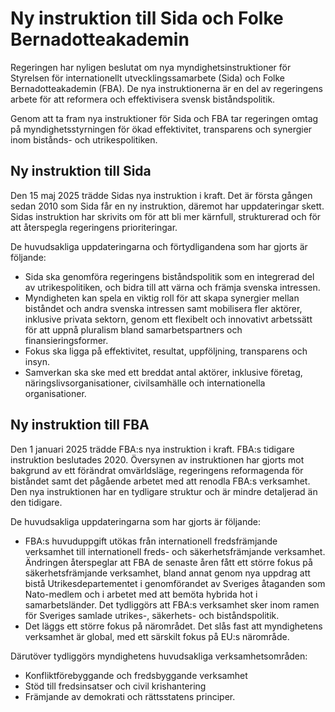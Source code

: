 # Ny instruktion till Sida och Folke Bernadotteakademin

Regeringen har nyligen beslutat om nya myndighetsinstruktioner för Styrelsen för internationellt utvecklingssamarbete (Sida) och Folke Bernadotteakademin (FBA). De nya instruktionerna är en del av regeringens arbete för att reformera och effektivisera svensk biståndspolitik.

Genom att ta fram nya instruktioner för Sida och FBA tar regeringen omtag på myndighetsstyrningen för ökad effektivitet, transparens och synergier inom bistånds- och utrikespolitiken.

## Ny instruktion till Sida

Den 15 maj 2025 trädde Sidas nya instruktion i kraft. Det är första gången sedan 2010 som Sida får en ny instruktion, däremot har uppdateringar skett. Sidas instruktion har skrivits om för att bli mer kärnfull, strukturerad och för att återspegla regeringens prioriteringar.

De huvudsakliga uppdateringarna och förtydligandena som har gjorts är följande:

* Sida ska genomföra regeringens biståndspolitik som en integrerad del av utrikespolitiken, och bidra till att värna och främja svenska intressen.
* Myndigheten kan spela en viktig roll för att skapa synergier mellan biståndet och andra svenska intressen samt mobilisera fler aktörer, inklusive privata sektorn, genom ett flexibelt och innovativt arbetssätt för att uppnå pluralism bland samarbetspartners och finansieringsformer.
* Fokus ska ligga på effektivitet, resultat, uppföljning, transparens och insyn.
* Samverkan ska ske med ett breddat antal aktörer, inklusive företag, näringslivsorganisationer, civilsamhälle och internationella organisationer.

## Ny instruktion till FBA

Den 1 januari 2025 trädde FBA:s nya instruktion i kraft. FBA:s tidigare instruktion beslutades 2020. Översynen av instruktionen har gjorts mot bakgrund av ett förändrat omvärldsläge, regeringens reformagenda för biståndet samt det pågående arbetet med att renodla FBA:s verksamhet. Den nya instruktionen har en tydligare struktur och är mindre detaljerad än den tidigare.

De huvudsakliga uppdateringarna som har gjorts är följande:

* FBA:s huvuduppgift utökas från internationell fredsfrämjande verksamhet till internationell freds- och säkerhetsfrämjande verksamhet. Ändringen återspeglar att FBA de senaste åren fått ett större fokus på säkerhetsfrämjande verksamhet, bland annat genom nya uppdrag att bistå Utrikesdepartementet i genomförandet av Sveriges åtaganden som Nato-medlem och i arbetet med att bemöta hybrida hot i samarbetsländer. Det tydliggörs att FBA:s verksamhet sker inom ramen för Sveriges samlade utrikes-, säkerhets- och biståndspolitik.
* Det läggs ett större fokus på närområdet. Det slås fast att myndighetens verksamhet är global, med ett särskilt fokus på EU:s närområde.

Därutöver tydliggörs myndighetens huvudsakliga verksamhetsområden:

* Konfliktförebyggande och fredsbyggande verksamhet
* Stöd till fredsinsatser och civil krishantering
* Främjande av demokrati och rättsstatens principer.
